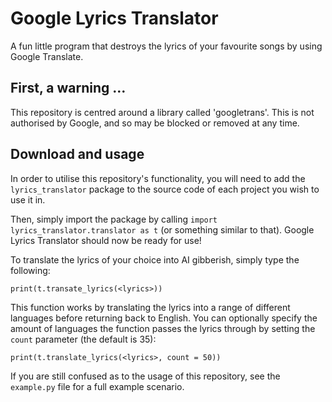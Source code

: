 # Google Lyrics Translator

A fun little program that destroys the lyrics of your favourite songs by using Google Translate.

## First, a warning …

This repository is centred around a library called 'googletrans'. This is not authorised by Google, and so may be blocked or removed at any time.

## Download and usage

In order to utilise this repository's functionality, you will need to add the `lyrics_translator` package to the source code of each project you wish to use it in.

Then, simply import the package by calling `import lyrics_translator.translator as t` (or something similar to that). Google Lyrics Translator should now be ready for use!

To translate the lyrics of your choice into AI gibberish, simply type the following:

`print(t.transate_lyrics(<lyrics>))`

This function works by translating the lyrics into a range of different languages before returning back to English. You can optionally specify the amount of languages the function passes the lyrics through by setting the `count` parameter (the default is 35):

`print(t.translate_lyrics(<lyrics>, count = 50))`

If you are still confused as to the usage of this repository, see the `example.py` file for a full example scenario.

